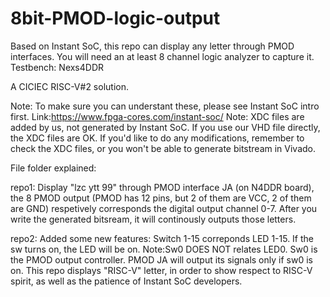 # 8bit-PMOD-logic-output
Based on Instant SoC, this repo can display any letter through PMOD interfaces. You will need an at least 8 channel logic analyzer to capture it. Testbench: Nexs4DDR

A CICIEC RISC-V#2 solution.

Note: To make sure you can understant these, please see Instant SoC intro first. Link:https://www.fpga-cores.com/instant-soc/
Note: XDC files are added by us, not generated by Instant SoC. If you use our VHD file directly, the XDC files are OK. If you'd like to do any modifications, remember to check the XDC files, or you won't be able to generate bitstream in Vivado.

File folder explained:

repo1: Display "lzc ytt 99" through PMOD interface JA (on N4DDR board), the 8 PMOD output (PMOD has 12 pins, but 2 of them are VCC, 2 of them are GND) respetively corresponds the digital output channel 0-7. After you write the generated bitsream, it will continously outputs those letters.

repo2: Added some new features: Switch 1-15 correponds LED 1-15. If the sw turns on, the LED will be on. Note:Sw0 DOES NOT relates LED0. Sw0 is the PMOD output controller. PMOD JA will output its signals only if sw0 is on. This repo displays "RISC-V" letter, in order to show respect to RISC-V spirit, as well as the patience of Instant SoC developers.
